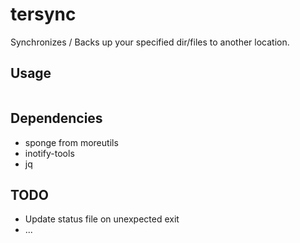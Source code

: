 # tersync
Synchronizes / Backs up your specified dir/files to another location.

## Usage
```
```

## Dependencies
- sponge from moreutils
- inotify-tools
- jq

## TODO
- Update status file on unexpected exit
- ...

